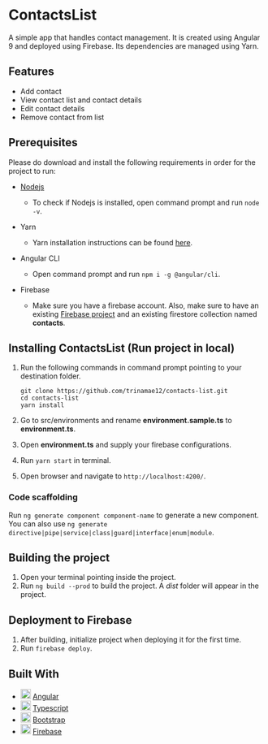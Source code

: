 # ContactsList

A simple app that handles contact management. It is created using Angular 9 and deployed using Firebase. Its dependencies are managed using Yarn.

## Features

- Add contact
- View contact list and contact details
- Edit contact details
- Remove contact from list

## Prerequisites

Please do download and install the following requirements in order for the project to run:

- [Nodejs](https://nodejs.org/en/)

  - To check if Nodejs is installed, open command prompt and run `node -v`.

- Yarn

  - Yarn installation instructions can be found [here](https://classic.yarnpkg.com/en/docs/install#alternatives-stable).

- Angular CLI

  - Open command prompt and run `npm i -g @angular/cli`.

- Firebase
  - Make sure you have a firebase account. Also, make sure to have an existing [Firebase project](https://console.firebase.google.com/u/0/) and an existing firestore collection named **contacts**.

## Installing ContactsList (Run project in local)

1.  Run the following commands in command prompt pointing to your destination folder.

        git clone https://github.com/trinamae12/contacts-list.git
        cd contacts-list
        yarn install

2.  Go to src/environments and rename **environment.sample.ts** to **environment.ts**.
3.  Open **environment.ts** and supply your firebase configurations.
4.  Run `yarn start` in terminal.
5.  Open browser and navigate to `http://localhost:4200/`.

### Code scaffolding

Run `ng generate component component-name` to generate a new component. You can also use `ng generate directive|pipe|service|class|guard|interface|enum|module`.

## Building the project

1. Open your terminal pointing inside the project.
2. Run `ng build --prod` to build the project. A _dist_ folder will appear in the project.

## Deployment to Firebase

1. After building, initialize project when deploying it for the first time.
2. Run `firebase deploy`.

## Built With

- <img height="20" width="20" src="https://angular.io/assets/images/favicons/favicon.ico"/> [Angular](https://angular.io/)
- <img height="20" width="20" src="https://www.typescriptlang.org/assets/images/icons/favicon-32x32.png"/> [Typescript](https://www.typescriptlang.org/)
- <img height="20" width="20" src="https://getbootstrap.com/docs/4.4/assets/img/favicons/favicon-32x32.png"/> [Bootstrap](https://getbootstrap.com/)
- <img height="20" width="20" src="https://www.gstatic.com/devrel-devsite/prod/v172e5dffd78b32f4b12f8112b00e940d4993af48229fac5346097b33edb0f543/firebase/images/favicon.png"/> [Firebase](https://firebase.google.com/)
